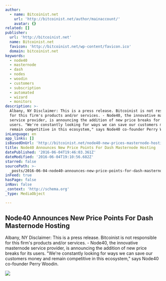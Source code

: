 ```yaml
---
author:
  - name: Bitcoinist.net
    url: 'http://bitcoinist.net/author/mainaccount/'
    avatar: {}
related: []
publisher:
  url: 'http://bitcoinist.net'
  name: Bitcoinist.net
  favicon: 'http://bitcoinist.net/wp-content/favicon.ico'
  domain: bitcoinist.net
keywords:
  - node40
  - masternode
  - dash
  - nodes
  - woodin
  - customers
  - subscription
  - automated
  - wizard
  - monitors
description: >-
  Albany, NY Disclaimer: This is a press release. Bitcoinist is not responsible
  for this firm's products and/or services. - Node40, the innovative masternode
  service provider, is announcing the addition of new price breaks for its
  users. "We're constantly looking for ways we can save our customers money and
  remain competitive in this ecosystem," says Node40 co-founder Perry Woodin.
inLanguage: en
app_links: []
isBasedOnUrl: 'http://bitcoinist.net/node40-new-prices-masternode-hosting/'
title: Node40 Announces New Price Points For Dash Masternode Hosting
datePublished: '2016-06-04T19:46:03.361Z'
dateModified: '2016-06-04T19:10:56.682Z'
starred: false
sourcePath: >-
  _posts/2016-06-04-node40-announces-new-price-points-for-dash-masternode-hostin.md
inFeed: true
hasPage: false
inNav: false
_context: 'http://schema.org'
_type: MediaObject

---
```

<article style=""><h1>Node40 Announces New Price Points For Dash Masternode Hosting</h1><p>Albany, NY Disclaimer: This is a press release. Bitcoinist is not responsible for this firm's products and/or services. - Node40, the innovative masternode service provider, is announcing the addition of new price breaks for its users. "We're constantly looking for ways we can save our customers money and remain competitive in this ecosystem," says Node40 co-founder Perry Woodin.</p><img src="http://bitcoinist.net/wp-content/uploads/2016/06/abstract-art-technology.jpg" /></article>